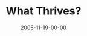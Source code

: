 ---
layout: message
category: message
series: "Death of Religion"
title: "What Thrives?"
date: 2005-11-19-00-00
message_id: 93
audio: "http://s3.amazonaws.com/crossroads-media/media/legacy/mp3/Religion_03_11-19-05_What_Thrives.mp3"
audio-duration: "36:54"
explicit: "N"
---